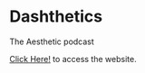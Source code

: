 # Dashthetics
The Aesthetic podcast

[Click Here!](https://thesudeshdas.github.io/dashthetics/) to access the website.
